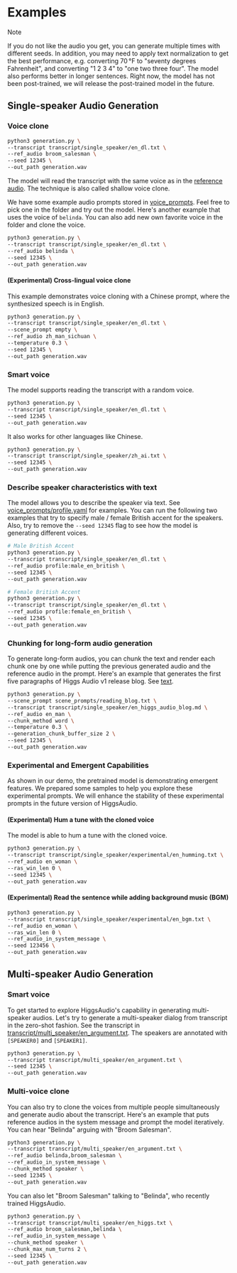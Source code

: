 # Examples

> [!NOTE]  
> If you do not like the audio you get, you can generate multiple times with different seeds. In addition, you may need to apply text normalization to get the best performance, e.g. converting 70 °F to "seventy degrees Fahrenheit", and converting "1 2 3 4" to "one two three four". The model also performs better in longer sentences. Right now, the model has not been post-trained, we will release the post-trained model in the future.

## Single-speaker Audio Generation

### Voice clone

```bash
python3 generation.py \
--transcript transcript/single_speaker/en_dl.txt \
--ref_audio broom_salesman \
--seed 12345 \
--out_path generation.wav
```

The model will read the transcript with the same voice as in the [reference audio](./voice_prompts/broom_salesman.wav). The technique is also called shallow voice clone.

We have some example audio prompts stored in [voice_prompts](./voice_prompts/). Feel free to pick one in the folder and try out the model. Here's another example that uses the voice of `belinda`. You can also add new own favorite voice in the folder and clone the voice.

```bash
python3 generation.py \
--transcript transcript/single_speaker/en_dl.txt \
--ref_audio belinda \
--seed 12345 \
--out_path generation.wav
```

#### (Experimental) Cross-lingual voice clone

This example demonstrates voice cloning with a Chinese prompt, where the synthesized speech is in English.

```bash
python3 generation.py \
--transcript transcript/single_speaker/en_dl.txt \
--scene_prompt empty \
--ref_audio zh_man_sichuan \
--temperature 0.3 \
--seed 12345 \
--out_path generation.wav
```

### Smart voice

The model supports reading the transcript with a random voice.

```bash
python3 generation.py \
--transcript transcript/single_speaker/en_dl.txt \
--seed 12345 \
--out_path generation.wav
```

It also works for other languages like Chinese.

```bash
python3 generation.py \
--transcript transcript/single_speaker/zh_ai.txt \
--seed 12345 \
--out_path generation.wav
```

### Describe speaker characteristics with text

The model allows you to describe the speaker via text. See [voice_prompts/profile.yaml](voice_prompts/profile.yaml) for examples. You can run the following two examples that try to specify male / female British accent for the speakers. Also, try to remove the `--seed 12345` flag to see how the model is generating different voices.

```bash
# Male British Accent
python3 generation.py \
--transcript transcript/single_speaker/en_dl.txt \
--ref_audio profile:male_en_british \
--seed 12345 \
--out_path generation.wav

# Female British Accent
python3 generation.py \
--transcript transcript/single_speaker/en_dl.txt \
--ref_audio profile:female_en_british \
--seed 12345 \
--out_path generation.wav
```

### Chunking for long-form audio generation

To generate long-form audios, you can chunk the text and render each chunk one by one while putting the previous generated audio and the reference audio in the prompt. Here's an example that generates the first five paragraphs of Higgs Audio v1 release blog. See [text](./transcript/single_speaker/en_higgs_audio_blog.md).

```bash
python3 generation.py \
--scene_prompt scene_prompts/reading_blog.txt \
--transcript transcript/single_speaker/en_higgs_audio_blog.md \
--ref_audio en_man \
--chunk_method word \
--temperature 0.3 \
--generation_chunk_buffer_size 2 \
--seed 12345 \
--out_path generation.wav
```

### Experimental and Emergent Capabilities

As shown in our demo, the pretrained model is demonstrating emergent features. We prepared some samples to help you explore these experimental prompts. We will enhance the stability of these experimental prompts in the future version of HiggsAudio.

#### (Experimental) Hum a tune with the cloned voice
The model is able to hum a tune with the cloned voice.

```bash
python3 generation.py \
--transcript transcript/single_speaker/experimental/en_humming.txt \
--ref_audio en_woman \
--ras_win_len 0 \
--seed 12345 \
--out_path generation.wav
```

#### (Experimental) Read the sentence while adding background music (BGM)

```bash
python3 generation.py \
--transcript transcript/single_speaker/experimental/en_bgm.txt \
--ref_audio en_woman \
--ras_win_len 0 \
--ref_audio_in_system_message \
--seed 123456 \
--out_path generation.wav
```

## Multi-speaker Audio Generation


### Smart voice

To get started to explore HiggsAudio's capability in generating multi-speaker audios. Let's try to generate a multi-speaker dialog from transcript in the zero-shot fashion. See the transcript in [transcript/multi_speaker/en_argument.txt](transcript/multi_speaker/en_argument.txt). The speakers are annotated with `[SPEAKER0]` and `[SPEAKER1]`.

```bash
python3 generation.py \
--transcript transcript/multi_speaker/en_argument.txt \
--seed 12345 \
--out_path generation.wav
```

### Multi-voice clone
You can also try to clone the voices from multiple people simultaneously and generate audio about the transcript. Here's an example that puts reference audios in the system message and prompt the model iteratively. You can hear "Belinda" arguing with "Broom Salesman".

```bash
python3 generation.py \
--transcript transcript/multi_speaker/en_argument.txt \
--ref_audio belinda,broom_salesman \
--ref_audio_in_system_message \
--chunk_method speaker \
--seed 12345 \
--out_path generation.wav
```

You can also let "Broom Salesman" talking to "Belinda", who recently trained HiggsAudio.

```bash
python3 generation.py \
--transcript transcript/multi_speaker/en_higgs.txt \
--ref_audio broom_salesman,belinda \
--ref_audio_in_system_message \
--chunk_method speaker \
--chunk_max_num_turns 2 \
--seed 12345 \
--out_path generation.wav
```
